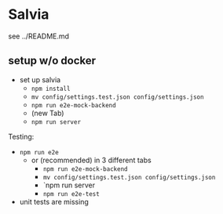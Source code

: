 # Salvia

see ../README.md

## setup w/o docker

- set up salvia
    - `npm install`
    - `mv config/settings.test.json config/settings.json`
    - `npm run e2e-mock-backend`
    - (new Tab)
    - `npm run server`


Testing:

- `npm run e2e`
    - or (recommended) in 3 different tabs
        - `npm run e2e-mock-backend`
        - `mv config/settings.test.json config/settings.json`
        - `npm run server
        - `npm run e2e-test`
- unit tests are missing 


    